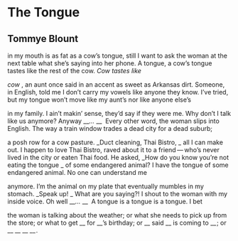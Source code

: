 # The Tongue
## Tommye Blount
in my mouth is as fat as a cow’s tongue,
still I want to ask the woman
at the next table what she’s saying
into her phone. A tongue, a cow’s tongue
tastes like the rest of the cow. _Cow tastes like_

 _cow_ , an aunt once said in an accent as sweet
as Arkansas dirt. Someone, in English, told me
I don’t carry my vowels like anyone
they know. I’ve tried, but my tongue won’t move
like my aunt’s nor like anyone else’s

in my family. I ain’t makin’ sense, they’d say
if they were me. Why don’t I talk
like us anymore? Anyway ___..._ __    Every other word,
the woman slips into English. The way a train window
trades a dead city for a dead suburb;

a posh row for a cow pasture. _Duct cleaning, Thai Bistro,
_
all I can make out. I happen to love Thai Bistro,
raved about it to a friend — who’s never lived
in the city or eaten Thai food. He asked,
 _How do you know you’re not eating the tongue
_
of some endangered animal? I have the tongue
of some endangered animal. No one can understand me

anymore. I’m the animal on my plate
that eventually mumbles in my stomach. _Speak up!
_
What are you saying?! I shout to the woman
with my inside voice. Oh well ___..._ __    A tongue
is a tongue is a tongue. I bet

the woman is talking about the weather;
or what she needs to pick up from the store;
or what to get __ for __’s birthday;
or __ said __ is coming to __ ;
or __ __ __ __ .